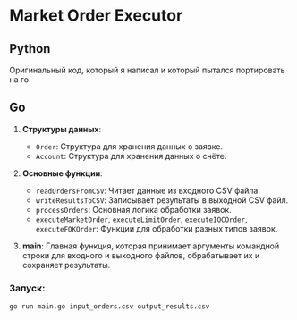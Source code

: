 # Market Order Executor
## Python
Оригинальный код, который я написал и который пытался портировать на го

## Go
1. **Структуры данных**:
   - `Order`: Структура для хранения данных о заявке.
   - `Account`: Структура для хранения данных о счёте.

2. **Основные функции**:
   - `readOrdersFromCSV`: Читает данные из входного CSV файла.
   - `writeResultsToCSV`: Записывает результаты в выходной CSV файл.
   - `processOrders`: Основная логика обработки заявок.
   - `executeMarketOrder`, `executeLimitOrder`, `executeIOCOrder`, `executeFOKOrder`: Функции для обработки разных типов заявок.

3. **main**: Главная функция, которая принимает аргументы командной строки для входного и выходного файлов, обрабатывает их и сохраняет результаты.

### Запуск:
```bash
go run main.go input_orders.csv output_results.csv